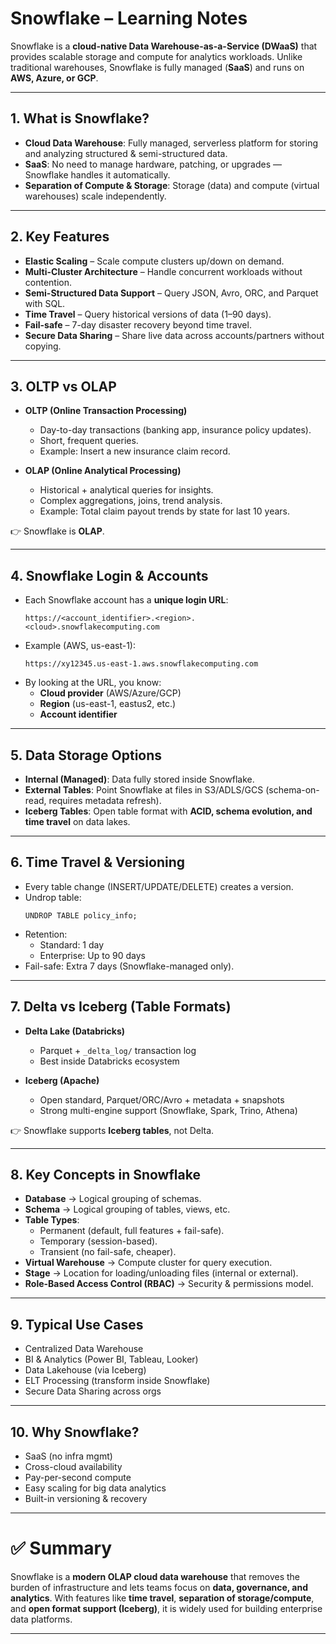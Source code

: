 # Snowflake – Learning Notes

Snowflake is a **cloud-native Data Warehouse-as-a-Service (DWaaS)** that provides scalable storage and compute for analytics workloads. Unlike traditional warehouses, Snowflake is fully managed (**SaaS**) and runs on **AWS, Azure, or GCP**.

---

## 1. What is Snowflake?
- **Cloud Data Warehouse**: Fully managed, serverless platform for storing and analyzing structured & semi-structured data.
- **SaaS**: No need to manage hardware, patching, or upgrades — Snowflake handles it automatically.
- **Separation of Compute & Storage**: Storage (data) and compute (virtual warehouses) scale independently.

---

## 2. Key Features
- **Elastic Scaling** – Scale compute clusters up/down on demand.
- **Multi-Cluster Architecture** – Handle concurrent workloads without contention.
- **Semi-Structured Data Support** – Query JSON, Avro, ORC, and Parquet with SQL.
- **Time Travel** – Query historical versions of data (1–90 days).
- **Fail-safe** – 7-day disaster recovery beyond time travel.
- **Secure Data Sharing** – Share live data across accounts/partners without copying.

---

## 3. OLTP vs OLAP
- **OLTP (Online Transaction Processing)**  
  - Day-to-day transactions (banking app, insurance policy updates).  
  - Short, frequent queries.  
  - Example: Insert a new insurance claim record.  

- **OLAP (Online Analytical Processing)**  
  - Historical + analytical queries for insights.  
  - Complex aggregations, joins, trend analysis.  
  - Example: Total claim payout trends by state for last 10 years.  

👉 Snowflake is **OLAP**.

---

## 4. Snowflake Login & Accounts
- Each Snowflake account has a **unique login URL**:
  ```
  https://<account_identifier>.<region>.<cloud>.snowflakecomputing.com
  ```
- Example (AWS, us-east-1):
  ```
  https://xy12345.us-east-1.aws.snowflakecomputing.com
  ```
- By looking at the URL, you know:
  - **Cloud provider** (AWS/Azure/GCP)  
  - **Region** (us-east-1, eastus2, etc.)  
  - **Account identifier**  

---

## 5. Data Storage Options
- **Internal (Managed)**: Data fully stored inside Snowflake.  
- **External Tables**: Point Snowflake at files in S3/ADLS/GCS (schema-on-read, requires metadata refresh).  
- **Iceberg Tables**: Open table format with **ACID, schema evolution, and time travel** on data lakes.  

---

## 6. Time Travel & Versioning
- Every table change (INSERT/UPDATE/DELETE) creates a version.
- Undrop table:
  ```
  UNDROP TABLE policy_info;
  ```
- Retention:
  - Standard: 1 day
  - Enterprise: Up to 90 days
- Fail-safe: Extra 7 days (Snowflake-managed only).

---

## 7. Delta vs Iceberg (Table Formats)
- **Delta Lake (Databricks)**  
  - Parquet + `_delta_log/` transaction log  
  - Best inside Databricks ecosystem  

- **Iceberg (Apache)**  
  - Open standard, Parquet/ORC/Avro + metadata + snapshots  
  - Strong multi-engine support (Snowflake, Spark, Trino, Athena)  

👉 Snowflake supports **Iceberg tables**, not Delta.

---

## 8. Key Concepts in Snowflake
- **Database** → Logical grouping of schemas.
- **Schema** → Logical grouping of tables, views, etc.
- **Table Types**:
  - Permanent (default, full features + fail-safe).
  - Temporary (session-based).
  - Transient (no fail-safe, cheaper).
- **Virtual Warehouse** → Compute cluster for query execution.
- **Stage** → Location for loading/unloading files (internal or external).
- **Role-Based Access Control (RBAC)** → Security & permissions model.

---

## 9. Typical Use Cases
- Centralized Data Warehouse
- BI & Analytics (Power BI, Tableau, Looker)
- Data Lakehouse (via Iceberg)
- ELT Processing (transform inside Snowflake)
- Secure Data Sharing across orgs

---

## 10. Why Snowflake?
- SaaS (no infra mgmt)
- Cross-cloud availability
- Pay-per-second compute
- Easy scaling for big data analytics
- Built-in versioning & recovery

---

# ✅ Summary
Snowflake is a **modern OLAP cloud data warehouse** that removes the burden of infrastructure and lets teams focus on **data, governance, and analytics**. With features like **time travel**, **separation of storage/compute**, and **open format support (Iceberg)**, it is widely used for building enterprise data platforms.

---
